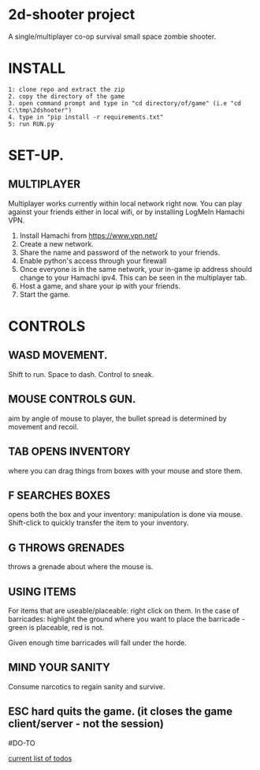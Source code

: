 # 2d-shooter project

A single/multiplayer co-op survival small space zombie shooter.

# INSTALL
```
1: clone repo and extract the zip
2. copy the directory of the game
3. open command prompt and type in "cd directory/of/game" (i.e "cd C:\tmp\2dshooter")
4. type in "pip install -r requirements.txt"
5: run RUN.py

```
# SET-UP.
## MULTIPLAYER 
Multiplayer works currently within local network right now. You can play against your friends either in local wifi, or by installing LogMeIn Hamachi VPN.

1. Install Hamachi from https://www.vpn.net/
2. Create a new network.
3. Share the name and password of the network to your friends.
4. Enable python's access through your firewall
5. Once everyone is in the same network, your in-game ip address should change to your Hamachi ipv4. This can be seen in the multiplayer tab.
6. Host a game, and share your ip with your friends.
7. Start the game.

# CONTROLS

## WASD MOVEMENT.
Shift to run. Space to dash. Control to sneak.

## MOUSE CONTROLS GUN.
aim by angle of mouse to player,
the bullet spread is determined by movement and recoil.

## TAB OPENS INVENTORY
where you can drag things from boxes with your mouse and store them.

## F SEARCHES BOXES
opens both the box and your inventory: manipulation is done via mouse. Shift-click to quickly transfer the item to your inventory.

## G THROWS GRENADES
throws a grenade about where the mouse is.

## USING ITEMS

For items that are useable/placeable: right click on them.
In the case of barricades: highlight the ground where you want to place the barricade - green is placeable, red is not.

Given enough time barricades will fall under the horde.

## MIND YOUR SANITY
Consume narcotics to regain sanity and survive.


## ESC hard quits the game. (it closes the game client/server - not the session)

#DO-TO

[current list of todos](/todos.md)
